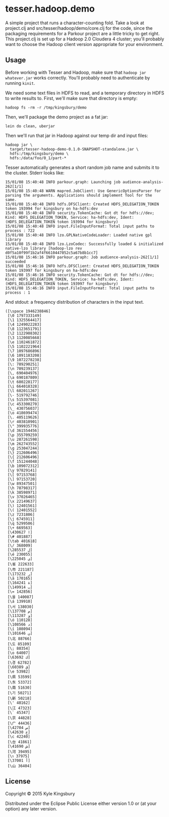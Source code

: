# tesser.hadoop.demo

A simple project that runs a character-counting fold. Take a look at
project.clj and src/tesser/hadoop/demo/core.clj for the code, since the
packaging requirements for a Parkour project are a little tricky to get right.
This project.clj is set up for a Hadoop 2.0 Cloudera 4 cluster; you'll probably
want to choose the Hadoop client version appropriate for your environment.

## Usage

Before working with Tesser and Hadoop, make sure that `hadoop jar whatever.jar`
works correctly. You'll probably need to authenticate by running `kinit`.

We need some text files in HDFS to read, and a temporary directory in HDFS to write results to. First, we'll make sure that directory is empty:

```
hadoop fs -rm -r /tmp/kingsbury/demo
```

Then, we'll package the demo project as a fat jar:

```
lein do clean, uberjar
```

Then we'll run that jar in Hadoop against our temp dir and input files:

```
hadoop jar \
  target/tesser-hadoop-demo-0.1.0-SNAPSHOT-standalone.jar \
  hdfs:/tmp/kingsbury/demo \
  hdfs:/data/foo/0_1/part-*
```

Tesser automatically generates a short random job name and submits it to the
cluster. Stderr looks like:

```
15/01/08 15:40:48 INFO parkour.graph: Launching job audience-analysis-262[1/1]
15/01/08 15:40:48 WARN mapred.JobClient: Use GenericOptionsParser for parsing the arguments. Applications should implement Tool for the same.
15/01/08 15:40:48 INFO hdfs.DFSClient: Created HDFS_DELEGATION_TOKEN token 193994 for kingsbury on ha-hdfs:dev
15/01/08 15:40:48 INFO security.TokenCache: Got dt for hdfs://dev; Kind: HDFS_DELEGATION_TOKEN, Service: ha-hdfs:dev, Ident: (HDFS_DELEGATION_TOKEN token 193994 for kingsbury)
15/01/08 15:40:48 INFO input.FileInputFormat: Total input paths to process : 722
15/01/08 15:40:48 INFO lzo.GPLNativeCodeLoader: Loaded native gpl library
15/01/08 15:40:48 INFO lzo.LzoCodec: Successfully loaded & initialized native-lzo library [hadoop-lzo rev d0f5a10f99f1b2af4f6610447052c5a67b8b1cc7]
15/01/08 15:46:16 INFO parkour.graph: Job audience-analysis-262[1/1] succeeded
15/01/08 15:46:16 INFO hdfs.DFSClient: Created HDFS_DELEGATION_TOKEN token 193997 for kingsbury on ha-hdfs:dev
15/01/08 15:46:16 INFO security.TokenCache: Got dt for hdfs://dev; Kind: HDFS_DELEGATION_TOKEN, Service: ha-hdfs:dev, Ident: (HDFS_DELEGATION_TOKEN token 193997 for kingsbury)
15/01/08 15:46:16 INFO input.FileInputFormat: Total input paths to process : 1
```

And stdout: a frequency distribution of characters in the input text.

```
([\space 1946238846]
 [\0 1797333149]
 [\1 1325564417]
 [\4 1249022283]
 [\8 1123651791]
 [\2 1122908302]
 [\3 1120085668]
 [\e 1102461872]
 [\5 1102221964]
 [\7 1097686896]
 [\6 1091183208]
 [\9 1072278238]
 [\: 789290251]
 [\n 709239137]
 [\, 690404976]
 [\a 690187809]
 [\t 680228177]
 [\i 664018328]
 [\l 602011267]
 [\- 519792746]
 [\s 515397081]
 [\c 453300270]
 [\_ 430756037]
 [\o 418699474]
 [\. 405119626]
 [\r 403810901]
 [\" 399935776]
 [\d 361554456]
 [\p 355709259]
 [\u 287261598]
 [\m 262743552]
 [\g 253047244]
 [\} 212606496]
 [\{ 212606496]
 [\f 151244048]
 [\b 109072312]
 [\y 97829141]
 [\[ 97153768]
 [\] 97153720]
 [\w 89347501]
 [\h 78798317]
 [\k 38598971]
 [\v 37026465]
 [\x 22149637]
 [\) 12401561]
 [\( 12401552]
 [\z 7231806]
 [\j 6745911]
 [\q 5299506]
 [\+ 669563]
 [\ا 430627]
 [\# 401887]
 [\tab 401618]
 [\/ 368009]
 [\ل 285537]
 [\é 230055]
 [\ي 225045]
 [\省 222633]
 [\市 221187]
 [\ر 173232]
 [\ã 170165]
 [\ة 164241]
 [\ب 149914]
 [\= 142856]
 [\울 140087]
 [\á 139910]
 [\서 138030]
 [\م 137708]
 [\و 113287]
 [\ó 110128]
 [\د 108566]
 [\í 108094]
 [\ن 101646]
 [\北 88766]
 [\도 85109]
 [\; 80354]
 [\о 64007]
 [\ك 63692]
 [\경 62782]
 [\ق 60389]
 [\е 53982]
 [\県 53599]
 [\东 53372]
 [\南 51630]
 [\기 50271]
 [\新 50218]
 [\' 48162]
 [\江 47323]
 [\` 45347]
 [\京 44828]
 [\广 44436]
 [\س 42704]
 [\ح 42630]
 [\с 42240]
 [\台 41861]
 [\ش 41690]
 [\河 39495]
 [\ร 37975]
 [\أ 37001]
 [\山 36404]
```

## License

Copyright © 2015 Kyle Kingsbury

Distributed under the Eclipse Public License either version 1.0 or (at
your option) any later version.

